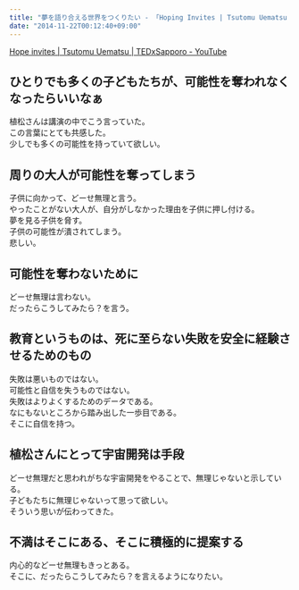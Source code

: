 ```yaml
---
title: "夢を語り合える世界をつくりたい - 「Hoping Invites | Tsutomu Uematsu | TEDxSapporo」の感想"
date: "2014-11-22T00:12:40+09:00"
---
```


[Hope invites | Tsutomu Uematsu | TEDxSapporo - YouTube](https://www.youtube.com/watch?v=gBumdOWWMhY)

## ひとりでも多くの子どもたちが、可能性を奪われなくなったらいいなぁ

植松さんは講演の中でこう言っていた。  
この言葉にとても共感した。  
少しでも多くの可能性を持っていて欲しい。

## 周りの大人が可能性を奪ってしまう

子供に向かって、どーせ無理と言う。  
やったことがない大人が、自分がしなかった理由を子供に押し付ける。  
夢を見る子供を脅す。  
子供の可能性が潰されてしまう。  
悲しい。

## 可能性を奪わないために

どーせ無理は言わない。  
だったらこうしてみたら？を言う。

## 教育というものは、死に至らない失敗を安全に経験させるためのもの

失敗は悪いものではない。  
可能性と自信を失うものではない。  
失敗はよりよくするためのデータである。  
なにもないところから踏み出した一歩目である。  
そこに自信を持つ。

## 植松さんにとって宇宙開発は手段

どーせ無理だと思われがちな宇宙開発をやることで、無理じゃないと示している。  
子どもたちに無理じゃないって思って欲しい。  
そういう思いが伝わってきた。

## 不満はそこにある、そこに積極的に提案する

内心的などーせ無理もきっとある。  
そこに、だったらこうしてみたら？を言えるようになりたい。
